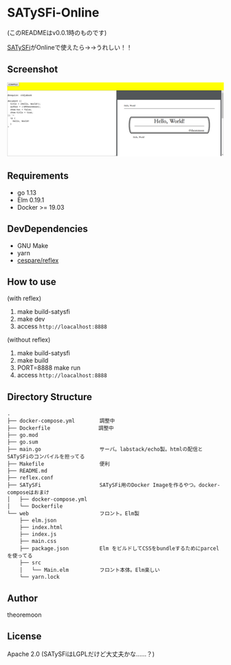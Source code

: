# SATySFi-Online
(このREADMEはv0.0.1時のものです)

[SATySFi](https://github.com/gfngfn/SATySFi)がOnlineで使えたら→→うれしい！！

## Screenshot

![](docs/screenshot.png)

## Requirements

- go 1.13
- Elm 0.19.1
- Docker >= 19.03

## DevDependencies

- GNU Make
- yarn
- [cespare/reflex](https://github.com/cespare/reflex)

## How to use

(with reflex)

1. make build-satysfi
2. make dev
3. access `http://loacalhost:8888`

(without reflex)
1. make build-satysfi
2. make build
3. PORT=8888 make run
4. access `http://loacalhost:8888`


## Directory Structure

```
.
├── docker-compose.yml        調整中
├── Dockerfile              　調整中
├── go.mod
├── go.sum
├── main.go                   サーバ。labstack/echo製。htmlの配信とSATySFiのコンパイルを担ってる
├── Makefile                  便利
├── README.md
├── reflex.conf
├── SATySFi                   SATySFi用のDocker Imageを作るやつ。docker-composeはおまけ
│   ├── docker-compose.yml
│   └── Dockerfile
└── web                       フロント。Elm製
    ├── elm.json
    ├── index.html
    ├── index.js
    ├── main.css
    ├── package.json          Elm をビルドしてCSSをbundleするためにparcelを使ってる
    ├── src
    │   └── Main.elm          フロント本体。Elm楽しい
    └── yarn.lock
```


## Author

theoremoon

## License

Apache 2.0 (SATySFiはLGPLだけど大丈夫かな……？)
